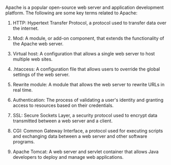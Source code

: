 Apache is a popular open-source web server and application development platform. The following are some key terms related to Apache:

1. HTTP: Hypertext Transfer Protocol, a protocol used to transfer data over the internet.

2. Mod: A module, or add-on component, that extends the functionality of the Apache web server.

3. Virtual host: A configuration that allows a single web server to host multiple web sites.

4. .htaccess: A configuration file that allows users to override the global settings of the web server.

5. Rewrite module: A module that allows the web server to rewrite URLs in real time.

6. Authentication: The process of validating a user's identity and granting access to resources based on their credentials.

7. SSL: Secure Sockets Layer, a security protocol used to encrypt data transmitted between a web server and a client.

8. CGI: Common Gateway Interface, a protocol used for executing scripts and exchanging data between a web server and other software programs.

9. Apache Tomcat: A web server and servlet container that allows Java developers to deploy and manage web applications.
